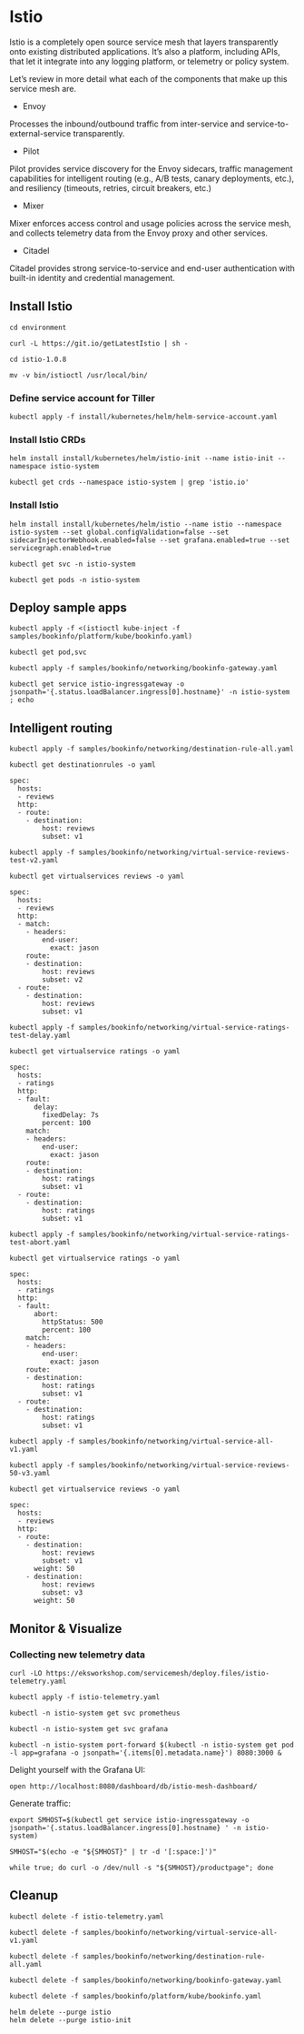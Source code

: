 # Istio

Istio is a completely open source service mesh that layers transparently onto existing distributed applications. It’s also a platform, including APIs, that let it integrate into any logging platform, or telemetry or policy system.

Let’s review in more detail what each of the components that make up this service mesh are.

- Envoy

Processes the inbound/outbound traffic from inter-service and service-to-external-service transparently.

- Pilot

Pilot provides service discovery for the Envoy sidecars, traffic management capabilities for intelligent routing (e.g., A/B tests, canary deployments, etc.), and resiliency (timeouts, retries, circuit breakers, etc.)

- Mixer

Mixer enforces access control and usage policies across the service mesh, and collects telemetry data from the Envoy proxy and other services.

- Citadel

Citadel provides strong service-to-service and end-user authentication with built-in identity and credential management.


## Install Istio

```
cd environment

curl -L https://git.io/getLatestIstio | sh -

cd istio-1.0.8

mv -v bin/istioctl /usr/local/bin/
```

### Define service account for Tiller

```
kubectl apply -f install/kubernetes/helm/helm-service-account.yaml
```

### Install Istio CRDs

```
helm install install/kubernetes/helm/istio-init --name istio-init --namespace istio-system
```
```
kubectl get crds --namespace istio-system | grep 'istio.io'
```

### Install Istio

```
helm install install/kubernetes/helm/istio --name istio --namespace istio-system --set global.configValidation=false --set sidecarInjectorWebhook.enabled=false --set grafana.enabled=true --set servicegraph.enabled=true
```
```
kubectl get svc -n istio-system
```
```
kubectl get pods -n istio-system
```

## Deploy sample apps

```
kubectl apply -f <(istioctl kube-inject -f samples/bookinfo/platform/kube/bookinfo.yaml)
```
```
kubectl get pod,svc
```
```
kubectl apply -f samples/bookinfo/networking/bookinfo-gateway.yaml
```
```
kubectl get service istio-ingressgateway -o jsonpath='{.status.loadBalancer.ingress[0].hostname}' -n istio-system ; echo
```

## Intelligent routing

```
kubectl apply -f samples/bookinfo/networking/destination-rule-all.yaml

kubectl get destinationrules -o yaml
```

```
spec:
  hosts:
  - reviews
  http:
  - route:
    - destination:
        host: reviews
        subset: v1
```

```
kubectl apply -f samples/bookinfo/networking/virtual-service-reviews-test-v2.yaml

kubectl get virtualservices reviews -o yaml
```

```
spec:
  hosts:
  - reviews
  http:
  - match:
    - headers:
        end-user:
          exact: jason
    route:
    - destination:
        host: reviews
        subset: v2
  - route:
    - destination:
        host: reviews
        subset: v1
```

```
kubectl apply -f samples/bookinfo/networking/virtual-service-ratings-test-delay.yaml

kubectl get virtualservice ratings -o yaml
```

```
spec:
  hosts:
  - ratings
  http:
  - fault:
      delay:
        fixedDelay: 7s
        percent: 100
    match:
    - headers:
        end-user:
          exact: jason
    route:
    - destination:
        host: ratings
        subset: v1
  - route:
    - destination:
        host: ratings
        subset: v1
```

```
kubectl apply -f samples/bookinfo/networking/virtual-service-ratings-test-abort.yaml

kubectl get virtualservice ratings -o yaml
```

```
spec:
  hosts:
  - ratings
  http:
  - fault:
      abort:
        httpStatus: 500
        percent: 100
    match:
    - headers:
        end-user:
          exact: jason
    route:
    - destination:
        host: ratings
        subset: v1
  - route:
    - destination:
        host: ratings
        subset: v1
```

```
kubectl apply -f samples/bookinfo/networking/virtual-service-all-v1.yaml

kubectl apply -f samples/bookinfo/networking/virtual-service-reviews-50-v3.yaml

kubectl get virtualservice reviews -o yaml
```

```
spec:
  hosts:
  - reviews
  http:
  - route:
    - destination:
        host: reviews
        subset: v1
      weight: 50
    - destination:
        host: reviews
        subset: v3
      weight: 50
```

## Monitor & Visualize

### Collecting new telemetry data

```
curl -LO https://eksworkshop.com/servicemesh/deploy.files/istio-telemetry.yaml

kubectl apply -f istio-telemetry.yaml
```

```
kubectl -n istio-system get svc prometheus

kubectl -n istio-system get svc grafana
```

```
kubectl -n istio-system port-forward $(kubectl -n istio-system get pod -l app=grafana -o jsonpath='{.items[0].metadata.name}') 8080:3000 &
```

Delight yourself with the Grafana UI:
```
open http://localhost:8080/dashboard/db/istio-mesh-dashboard/
```

Generate traffic:
```
export SMHOST=$(kubectl get service istio-ingressgateway -o jsonpath='{.status.loadBalancer.ingress[0].hostname} ' -n istio-system)

SMHOST="$(echo -e "${SMHOST}" | tr -d '[:space:]')"

while true; do curl -o /dev/null -s "${SMHOST}/productpage"; done
```

## Cleanup

```
kubectl delete -f istio-telemetry.yaml
```

```
kubectl delete -f samples/bookinfo/networking/virtual-service-all-v1.yaml

kubectl delete -f samples/bookinfo/networking/destination-rule-all.yaml
```

```
kubectl delete -f samples/bookinfo/networking/bookinfo-gateway.yaml

kubectl delete -f samples/bookinfo/platform/kube/bookinfo.yaml
```

```
helm delete --purge istio
helm delete --purge istio-init
```
